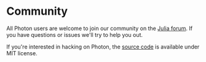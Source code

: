 # Community

All Photon users are welcome to join our community on the [Julia forum](https://discourse.julialang.org/). If you have questions or issues we'll try to help you out.

If you're interested in hacking on Photon, the [source code](https://github.com/neurallayer/Flux.jl) is available under MIT license.  
